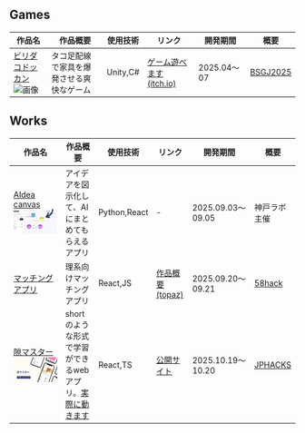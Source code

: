 ## Games
| 作品名 | 作品概要 | 使用技術 | リンク | 開発期間 | 概要 |
| ----- | ----- | ----- | ----- | ----- | ----- |
| [ビリダコドッカン](https://github.com/jaga-Nick/BSGJ_W-07)![画像](./public/ビリダコドッカンタイトル.png) | タコ足配線で家具を爆発させる爽快なゲーム | Unity,C# | [ゲーム遊べます(itch.io)](https://bitsummit-gamejam.itch.io/spaghetti-explode) | 2025.04〜07 | [BSGJ2025](https://bitsummit-gamejam.itch.io/) |


## Works
| 作品名 | 作品概要 | 使用技術 | リンク | 開発期間 | 概要 |
| ----- | ----- | ----- | ----- | ----- | ----- |
| [AIdea canvas](https://github.com/uyuki234/KobeHackathon2025)![画像](./public/AIdeacanvas.png) | アイデアを図示化して、AIにまとめてもらえるアプリ | Python,React | - | 2025.09.03〜09.05 | 神戸ラボ主催 |
| [マッチングアプリ](https://github.com/hsmt-T/58hack) | 理系向けマッチングアプリ | React,JS | [作品概要(topaz)](https://topaz.dev/projects/60bd4e9822b607cafdff) | 2025.09.20〜09.21 | [58hack](https://58hackathon.connpass.com/event/362805/) |
| [隙マスター](https://github.com/jphacks/os_2519)![画像](./public/隙マスター広告.png) | shortのような形式で学習ができるwebアプリ。[実際に動きます](https://sukima-knowledge.web.app/) | React,TS | [公開サイト](https://sukima-knowledge.web.app/) | 2025.10.19〜10.20 | [JPHACKS](https://jphacks.com/) |
